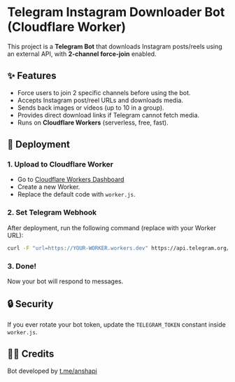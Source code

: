 # Telegram Instagram Downloader Bot (Cloudflare Worker)

This project is a **Telegram Bot** that downloads Instagram posts/reels using an external API, with **2-channel force-join** enabled.

## ✨ Features

* Force users to join 2 specific channels before using the bot.
* Accepts Instagram post/reel URLs and downloads media.
* Sends back images or videos (up to 10 in a group).
* Provides direct download links if Telegram cannot fetch media.
* Runs on **Cloudflare Workers** (serverless, free, fast).

## 🚀 Deployment

### 1. Upload to Cloudflare Worker

* Go to [Cloudflare Workers Dashboard](https://dash.cloudflare.com/)
* Create a new Worker.
* Replace the default code with `worker.js`.

### 2. Set Telegram Webhook

After deployment, run the following command (replace with your Worker URL):

```bash
curl -F "url=https://YOUR-WORKER.workers.dev" https://api.telegram.org/bot<YOUR_TELEGRAM_BOT_TOKEN>/setWebhook
```

### 3. Done!

Now your bot will respond to messages.

## 🔒 Security

If you ever rotate your bot token, update the `TELEGRAM_TOKEN` constant inside `worker.js`.

## 👨‍💻 Credits

Bot developed by [t.me/anshapi](https://t.me/anshapi)
